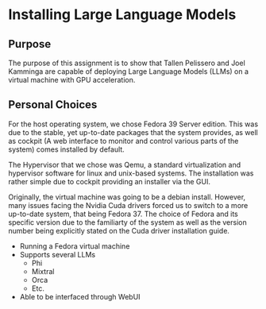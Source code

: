 # Installing Large Language Models

## Purpose

The purpose of this assignment is to show that Tallen Pelissero and Joel Kamminga are capable of deploying Large Language Models (LLMs) on a virtual machine with GPU acceleration.

## Personal Choices

For the host operating system, we chose Fedora 39 Server edition. This was due to the stable, yet up-to-date packages that the system provides, as well as cockpit (A web interface to monitor and control various parts of the system) comes installed by default.

The Hypervisor that we chose was Qemu, a standard virtualization and hypervisor software for linux and unix-based systems. The installation was rather simple due to cockpit providing an installer via the GUI.

Originally, the virtual machine was going to be a debian install. However, many issues facing the Nvidia Cuda drivers forced us to switch to a more up-to-date system, that being Fedora 37. The choice of Fedora and its specific version due to the familiarty of the system as well as the version number being explicitly stated on the Cuda driver installation guide.

- Running a Fedora virtual machine
- Supports several LLMs
    - Phi
    - Mixtral
    - Orca
    - Etc.
- Able to be interfaced through WebUI